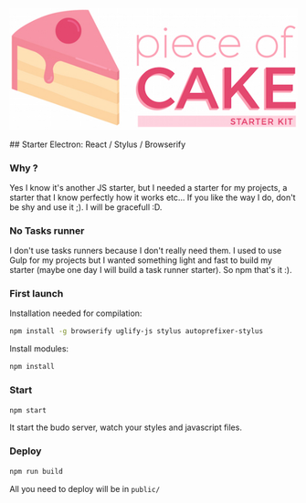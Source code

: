 <p align="center">
  <img src="https://github.com/ziiw/starter-es6-react/blob/master/public/assets/img/piece_of_cake-02.jpg" />
</p>
## Starter Electron: React / Stylus / Browserify

### Why ?
Yes I know it's another JS starter, but I needed a starter for my projects, a starter that I know perfectly how it works etc... If you like the way I do, don't be shy and use it ;). I will be gracefull :D.

### No Tasks runner
I don't use tasks runners because I don't really need them. I used to use Gulp for my projects but I wanted something light and fast to build my starter (maybe one day I will build a task runner starter). So npm that's it :).

### First launch
Installation needed for compilation:
``` sh
npm install -g browserify uglify-js stylus autoprefixer-stylus
```

Install modules:
``` sh
npm install
```

### Start
``` sh
npm start
```
It start the budo server, watch your styles and javascript files.

### Deploy
``` sh
npm run build
```
All you need to deploy will be in `public/`
